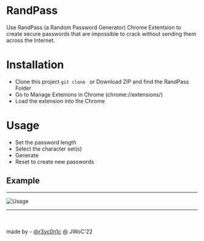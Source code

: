 # RandPass

Use RandPass (a Random Password Generator) Chrome Extentsion to create secure passwords that are impossible to crack without sending them across the Internet.


# Installation

- Clone this project `git clone ` or Download ZIP and find the RandPass Folder
- Go to Manage Extenions in Chrome (chrome://extensions/)
- Load the extension into the Chrome

# Usage

- Set the password length
- Select the character set(s)
- Generate
- Reset to create new passwords

## Example
***
![Usage](demo.gif)

*** 
<br><br>
made by - [@r3yc0n1c](https://github.com/r3yc0n1c) @ JWoC'22